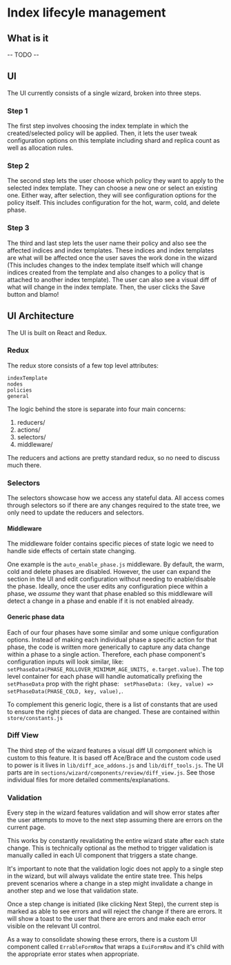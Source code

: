 # Index lifecyle management

## What is it
-- TODO --

## UI

The UI currently consists of a single wizard, broken into three steps.

### Step 1
The first step involves choosing the index template in which the created/selected policy will be applied.
Then, it lets the user tweak configuration options on this template including shard and replica count as well as allocation rules.

### Step 2
The second step lets the user choose which policy they want to apply to the selected index template. They can choose a new one or select an existing one. Either way, after selection, they will see configuration options for the policy itself. This includes configuration for the hot, warm, cold, and delete phase.

### Step 3
The third and last step lets the user name their policy and also see the affected indices and index templates. These indices and index templates are what will be affected once the user saves the work done in the wizard (This includes changes to the index template itself which will change indices created from the template and also changes to a policy that is attached to another index template). The user can also see a visual diff of what will change in the index template. Then, the user clicks the Save button and blamo!

## UI Architecture

The UI is built on React and Redux.

### Redux

The redux store consists of a few top level attributes:
```
indexTemplate
nodes
policies
general
```

The logic behind the store is separate into four main concerns:
1) reducers/
2) actions/
3) selectors/
4) middleware/

The reducers and actions are pretty standard redux, so no need to discuss much there.

### Selectors

The selectors showcase how we access any stateful data. All access comes through selectors so if there are any changes required to the state tree, we only need to update the reducers and selectors.

#### Middleware

The middleware folder contains specific pieces of state logic we need to handle side effects of certain state changing.

One example is the `auto_enable_phase.js` middleware. By default, the warm, cold and delete phases are disabled. However, the user can expand the section in the UI and edit configuration without needing to enable/disable the phase. Ideally, once the user edits any configuration piece within a phase, we _assume_ they want that phase enabled so this middleware will detect a change in a phase and enable if it is not enabled already.

#### Generic phase data

Each of our four phases have some similar and some unique configuration options. Instead of making each individual phase a specific action for that phase, the code is written more generically to capture any data change within a phase to a single action. Therefore, each phase component's configuration inputs will look similar, like: `setPhaseData(PHASE_ROLLOVER_MINIMUM_AGE_UNITS, e.target.value)`. The top level container for each phase will handle automatically prefixing the `setPhaseData` prop with the right phase: ` setPhaseData: (key, value) => setPhaseData(PHASE_COLD, key, value),`.

To complement this generic logic, there is a list of constants that are used to ensure the right pieces of data are changed. These are contained within `store/constants.js`

### Diff View

The third step of the wizard features a visual diff UI component which is custom to this feature. It is based off Ace/Brace and the custom code used to power is it lives in `lib/diff_ace_addons.js` and `lib/diff_tools.js`. The UI parts are in `sections/wizard/components/review/diff_view.js`. See those individual files for more detailed comments/explanations.

### Validation

Every step in the wizard features validation and will show error states after the user attempts to move to the next step assuming there are errors on the current page.

This works by constantly revalidating the entire wizard state after each state change. This is technically optional as the method to trigger validation is manually called in each UI component that triggers a state change.

It's important to note that the validation logic does not apply to a single step in the wizard, but will always validate the entire state tree. This helps prevent scenarios where a change in a step might invalidate a change in another step and we lose that validation state.

Once a step change is initiated (like clicking Next Step), the current step is marked as able to see errors and will reject the change if there are errors. It will show a toast to the user that there are errors and make each error visible on the relevant UI control.

As a way to consolidate showing these errors, there is a custom UI component called `ErrableFormRow` that wraps a `EuiFormRow` and it's child with the appropriate error states when appropriate.
